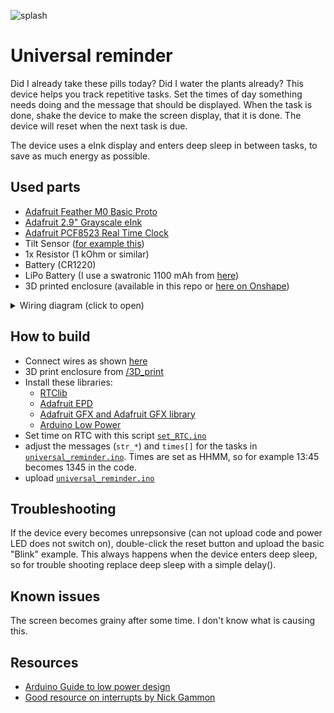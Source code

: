 ![splash](img/splash.gif)

# Universal reminder

Did I already take these pills today? Did I water the plants already? This device helps you track repetitive tasks. Set the times of day something needs doing and the message that should be displayed. When the task is done, shake the device to make the screen display, that it is done. The device will reset when the next task is due.

The device uses a eInk display and enters deep sleep in between tasks, to save as much energy as possible.

## Used parts

- [Adafruit Feather M0 Basic Proto](https://www.adafruit.com/product/2772)
- [Adafruit 2.9" Grayscale eInk](https://www.adafruit.com/product/4777)
- [Adafruit PCF8523 Real Time Clock](https://www.adafruit.com/product/3295)
- Tilt Sensor ([for example this](https://naltronic.de/zubehoer/elek.-bauteile/sonstige/651/1x-sw-200d-vibration-erschuetterung-neigung-sensor-kugel-tilt-schalter-sw200d))
- 1x Resistor (1 kOhm or similar)
- Battery (CR1220)
- LiPo Battery (I use a swatronic 1100 mAh from [here](https://www.swaytronic.ch/SWAYTRONIC-LiPo-1S-3.7V-1100mAh-35C-70C-JST))
- 3D printed enclosure (available in this repo or [here on Onshape](https://cad.onshape.com/documents/8f49303399ef22a7e39bc2af/w/fa5502a23fe9f76c9c39dbc8/e/11aa9429d28955ad08e092fa?renderMode=0&uiState=632acc33edc92c60b2c7bdb9))

<details> 
  <summary>Wiring diagram (click to open)</summary>
   <img src="https://github.com/dogerber/universal_reminder/blob/main/img/wiring_diagram.png" />
</details>

## How to build

- Connect wires as shown [here](img/wiring_diagram.png)
- 3D print enclosure from [/3D_print](/3D_print)
- Install these libraries:
  - [RTClib](https://github.com/adafruit/RTClib)
  - [Adafruit EPD](https://github.com/adafruit/Adafruit_EPD)
  - [Adafruit GFX and Adafruit GFX library](https://github.com/adafruit/Adafruit-GFX-Library)
  - [Arduino Low Power](https://github.com/arduino-libraries/ArduinoLowPower)
- Set time on RTC with this script [`set_RTC.ino`](code/set_RTC/set_RTC.ino)
- adjust the messages (`str_*`) and `times[]` for the tasks in [`universal_reminder.ino`](code/universal_reminder/universal_reminder.ino). Times are set as HHMM, so for example 13:45 becomes 1345 in the code.
- upload [`universal_reminder.ino`](code/universal_reminder/universal_reminder.ino)

## Troubleshooting

If the device every becomes unrepsonsive (can not upload code and power LED does not switch on), double-click the reset button and upload the basic "Blink" example. This always happens when the device enters deep sleep, so for trouble shooting replace deep sleep with a simple delay().

## Known issues

The screen becomes grainy after some time. I don't know what is causing this.

## Resources

- [Arduino Guide to low power design](https://docs.arduino.cc/learn/electronics/low-power)
- [Good resource on interrupts by Nick Gammon](http://gammon.com.au/interrupts)
